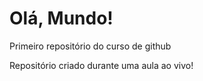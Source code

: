 # Olá, Mundo!
 Primeiro repositório do curso de github

Repositório criado durante uma aula ao vivo!